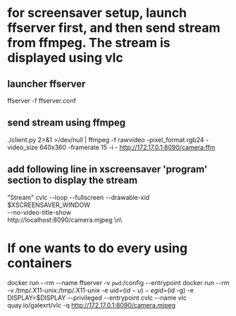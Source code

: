 # for screensaver setup, launch ffserver first, and then send stream from ffmpeg. The stream is displayed using vlc

## launcher ffserver
ffserver -f ffserver.conf

## send stream using ffmpeg
./client.py 2>&1 >/dev/null | ffmpeg -f rawvideo -pixel_format rgb24 -video_size 640x360 -framerate 15 -i - http://172.17.0.1:8090/camera.ffm

## add following line in xscreensaver 'program' section to display the stream


"Stream" 	cvlc --loop --fullscreen --drawable-xid	      \
         	  $XSCREENSAVER_WINDOW			      \
		  --no-video-title-show			      \
		  http://localhost:8090/camera.mjpeg	    \n\



# If one wants to do every using containers
docker run --rm --name ffserver -v `pwd`:/config --entrypoint 
docker run --rm -v /tmp/.X11-unix:/tmp/.X11-unix -e uid=$(id -u) -e gid=$(id -g) -e DISPLAY=$DISPLAY --privileged --entrypoint cvlc --name vlc quay.io/galexrt/vlc -q http://172.17.0.1:8090/camera.mjpeg

